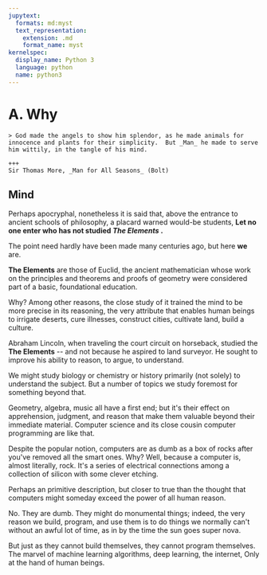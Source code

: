 ```yaml
---
jupytext:
  formats: md:myst
  text_representation:
    extension: .md
    format_name: myst
kernelspec:
  display_name: Python 3
  language: python
  name: python3
---
```


# A. Why

````{card} Man Made Code
> God made the angels to show him splendor, as he made animals for innocence and plants for their simplicity.  But _Man_ he made to serve him wittily, in the tangle of his mind.

+++
Sir Thomas More, _Man for All Seasons_ (Bolt)

````

## Mind

Perhaps apocryphal, nonetheless it is said that, above the entrance to ancient schools of philosophy, a placard warned would-be students, __Let no one enter who has not studied _The Elements_ .__

The point need hardly have been made many centuries ago, but here __we__ are.

__The Elements__ are those of Euclid, the ancient mathematician whose work on the principles and theorems and proofs of geometry were considered part of a basic, foundational education.

Why? Among other reasons, the close study of it trained the mind to be more precise in its reasoning, the very attribute that enables human beings to irrigate deserts, cure illnesses, construct cities, cultivate land, build a culture.

Abraham Lincoln, when traveling the court circuit on horseback, studied the __The Elements__ -- and not because he aspired to land surveyor.  He sought to improve his ability to reason, to argue, to understand.

We might study biology or chemistry or history primarily (not solely) to understand the subject.  But a number of topics we study foremost for something beyond that.

Geometry, algebra, music all have a first end; but it's their effect on apprehension, judgment, and reason that make them valuable beyond their immediate material. Computer science and its close cousin computer programming are like that.

Despite the popular notion, computers are as dumb as a box of rocks after you've removed all the smart ones.  Why?  Well, because a computer is, almost literally, rock.  It's a series of electrical connections among a collection of silicon with some clever etching.

Perhaps an primitive description, but closer to true than the thought that computers might someday exceed the power of all human reason.

No.  They are dumb.  They might do monumental things; indeed, the very reason we build, program, and use them is to do things we normally can't without an awful lot of time, as in by the time the sun goes super nova.

But just as they cannot build themselves, they cannot program themselves.  The marvel of machine learning algorithms, deep learning, the internet, Only at the hand of human beings.






```{tableofcontents}
```